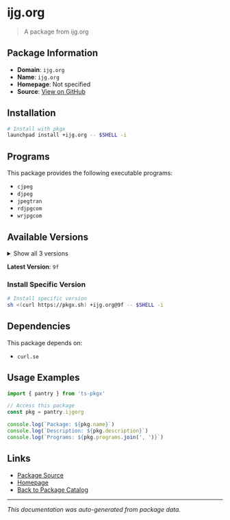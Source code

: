 # ijg.org

> A package from ijg.org

## Package Information

- **Domain**: `ijg.org`
- **Name**: `ijg.org`
- **Homepage**: Not specified
- **Source**: [View on GitHub](https://github.com/pkgxdev/pantry/tree/main/projects/ijg.org/package.yml)

## Installation

```bash
# Install with pkgx
launchpad install +ijg.org -- $SHELL -i
```

## Programs

This package provides the following executable programs:

- `cjpeg`
- `djpeg`
- `jpegtran`
- `rdjpgcom`
- `wrjpgcom`

## Available Versions

<details>
<summary>Show all 3 versions</summary>

- `9f`, `9e`, `9.5.0`

</details>

**Latest Version**: `9f`

### Install Specific Version

```bash
# Install specific version
sh <(curl https://pkgx.sh) +ijg.org@9f -- $SHELL -i
```

## Dependencies

This package depends on:

- `curl.se`

## Usage Examples

```typescript
import { pantry } from 'ts-pkgx'

// Access this package
const pkg = pantry.ijgorg

console.log(`Package: ${pkg.name}`)
console.log(`Description: ${pkg.description}`)
console.log(`Programs: ${pkg.programs.join(', ')}`)
```

## Links

- [Package Source](https://github.com/pkgxdev/pantry/tree/main/projects/ijg.org/package.yml)
- [Homepage](#)
- [Back to Package Catalog](../package-catalog.md)

---

*This documentation was auto-generated from package data.*

